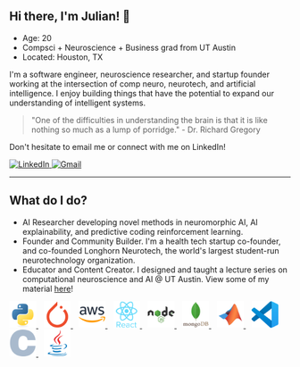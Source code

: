 ## Hi there, I'm Julian! 👋

<!--
**weavejul/weavejul** is a ✨ _special_ ✨ repository because its `README.md` (this file) appears on your GitHub profile.

Here are some ideas to get you started:

- 🔭 I’m currently working on ...
- 🌱 I’m currently learning ...
- 👯 I’m looking to collaborate on ...
- 🤔 I’m looking for help with ...
- 💬 Ask me about ...
- 📫 How to reach me: ...
- 😄 Pronouns: ...
- ⚡ Fun fact: ...
-->
- Age: 20
- Compsci + Neuroscience + Business grad from UT Austin
- Located: Houston, TX

I'm a software engineer, neuroscience researcher, and startup founder working at the intersection of comp neuro, neurotech, and artificial intelligence. I enjoy building things that have the potential to expand our understanding of intelligent systems.

> "One of the difficulties in understanding the brain is that it is like nothing so much as a lump of porridge." - Dr. Richard Gregory

Don't hesitate to email me or connect with me on LinkedIn!

<p align="left">
<a href="https://www.linkedin.com/in/julian-weaver/" target="_blank">
<img src="https://img.shields.io/badge/LinkedIn-0077B5?style=for-the-badge&logo=linkedin&logoColor=white" alt="LinkedIn"/>
</a>
<a href="mailto:juliver.dev@gmail.com">
<img src="https://img.shields.io/badge/Gmail-D14836?style=for-the-badge&logo=gmail&logoColor=white" alt="Gmail"/>
</a>
</p>

---

## What do I do?

- AI Researcher developing novel methods in neuromorphic AI, AI explainability, and predictive coding reinforcement learning.
- Founder and Community Builder. I'm a health tech startup co-founder, and co-founded Longhorn Neurotech, the world's largest student-run neurotechnology organization.
- Educator and Content Creator. I designed and taught a lecture series on computational neuroscience and AI @ UT Austin. View some of my material [here](https://github.com/LonghornNeurotech/LHNT-Synposium)!


<p align="left">
<a href="https://www.python.org" target="_blank" rel="noreferrer" style="margin-right: 10px;">
<img src="https://raw.githubusercontent.com/devicons/devicon/master/icons/python/python-original.svg" alt="python" width="48" height="48"/>
</a>
<a href="https://pytorch.org/" target="_blank" rel="noreferrer" style="margin-right: 10px;">
<img src="https://raw.githubusercontent.com/devicons/devicon/master/icons/pytorch/pytorch-original.svg" alt="pytorch" width="48" height="48"/>
</a>
<a href="https://aws.amazon.com" target="_blank" rel="noreferrer" style="margin-right: 10px;">
<img src="https://raw.githubusercontent.com/devicons/devicon/master/icons/amazonwebservices/amazonwebservices-original-wordmark.svg" alt="aws" width="48" height="48"/>
</a>
<a href="https://reactjs.org/" target="_blank" rel="noreferrer" style="margin-right: 10px;">
<img src="https://raw.githubusercontent.com/devicons/devicon/master/icons/react/react-original-wordmark.svg" alt="react" width="48" height="48"/>
</a>
<a href="https://nodejs.org" target="_blank" rel="noreferrer" style="margin-right: 10px;">
<img src="https://raw.githubusercontent.com/devicons/devicon/master/icons/nodejs/nodejs-original-wordmark.svg" alt="nodejs" width="48" height="48"/>
</a>
<a href="https://www.mongodb.com/" target="_blank" rel="noreferrer" style="margin-right: 10px;">
<img src="https://raw.githubusercontent.com/devicons/devicon/master/icons/mongodb/mongodb-original-wordmark.svg" alt="mongodb" width="48" height="48"/>
</a>
<a href="https://www.mathworks.com/products/matlab.html" target="_blank" rel="noreferrer" style="margin-right: 10px;">
<img src="https://raw.githubusercontent.com/devicons/devicon/master/icons/matlab/matlab-original.svg" alt="matlab" width="48" height="48"/>
</a>
<a href="https://code.visualstudio.com/" target="_blank" rel="noreferrer" style="margin-right: 10px;">
<img src="https://raw.githubusercontent.com/devicons/devicon/master/icons/vscode/vscode-original.svg" alt="vscode" width="48" height="48"/>
</a>
<a href="https://raw.githubusercontent.com/devicons/devicon/master/icons/c/c-original.svg" target="_blank" rel="noreferrer" style="margin-right: 10px;">
<img src="https://raw.githubusercontent.com/devicons/devicon/master/icons/c/c-original.svg" alt="C" width="48" height="48"/>
</a>
<a href="https://www.java.com" target="_blank" rel="noreferrer" style="margin-right: 10px;">
<img src="https://raw.githubusercontent.com/devicons/devicon/master/icons/java/java-original.svg" alt="java" width="48" height="48"/>
</a>
</p>
